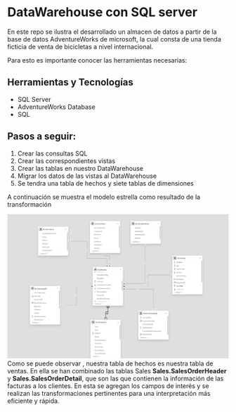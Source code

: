 <h1>DataWarehouse con SQL server</h1>
<p> En este repo se ilustra el desarrollado un almacen de datos a partir de la base de datos
AdventureWorks de microsoft, la cual consta de una tienda ficticia de venta de bicicletas a nivel
internacional. 

Para esto es importante conocer las herramientas necesarias:
## Herramientas y Tecnologías
- SQL Server
- AdventureWorks Database
- SQL
</p>
<h2>Pasos a seguir:</h2>

<ol>
    <li>Crear las consultas SQL</li>
    <li>Crear las correspondientes vistas</li>
    <li>Crear las tablas en nuestro DataWarehouse</li>
    <li>Migrar los datos de las vistas al DataWarehouse</li>
    <li>Se tendra una tabla de hechos y siete tablas de dimensiones</li>
</ol>
<p>A continuación se muestra el modelo estrella como resultado de la transformación</p>
<img src="./img/Modelo_Estrella.png" alt=""><br>
Como se puede observar , nuestra tabla de hechos es nuestra tabla de ventas. En ella se han combinado las tablas
Sales <b>Sales.SalesOrderHeader</b> y <b>Sales.SalesOrderDetail</b>, que son las que contienen la información 
de las facturas a los clientes. En esta se agregan los campos de interés y se realizan las transformaciones 
pertinentes para una interpretación más eficiente y rápida.